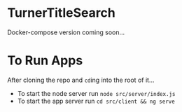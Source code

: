 # TurnerTitleSearch

Docker-compose version coming soon...

# To Run Apps

After cloning the repo and `cd`ing into the root of it...

- To start the node server run `node src/server/index.js`
- To start the app server run `cd src/client && ng serve` 